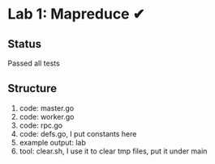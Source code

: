 # Lab 1: Mapreduce ✔
## Status
Passed all tests
## Structure
1. code: master.go
2. code: worker.go
3. code: rpc.go
4. code: defs.go, I put constants here
5. example output: lab
6. tool: clear.sh, I use it to clear tmp files, put it under main